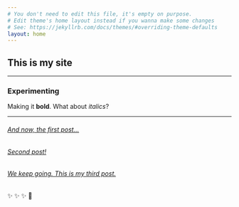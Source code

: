 ```yaml
---
# You don't need to edit this file, it's empty on purpose.
# Edit theme's home layout instead if you wanna make some changes
# See: https://jekyllrb.com/docs/themes/#overriding-theme-defaults
layout: home
---
```


## This is my site

--------

### Experimenting


Making it **bold**. What about *italics*?

--------

###### [And now, the first post...](https://filamarisol.github.io/Spiro_post)


###### [Second post!](https://filamarisol.github.io/Digital_Identities)


###### [We keep going. This is my third post.](https://filamarisol.github.io/Typography)


:sparkles: :sparkles: :sparkles: :rocket:
